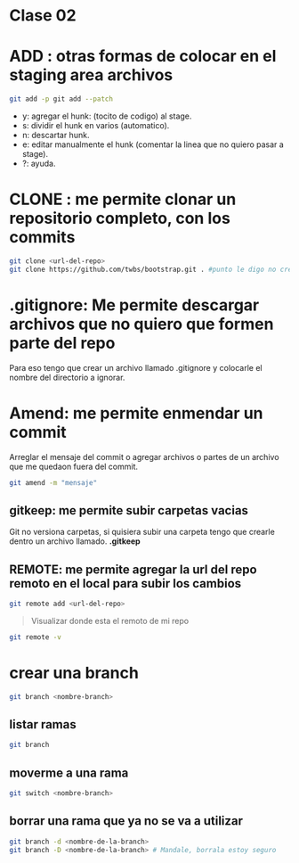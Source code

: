 # Clase 02

# ADD : otras formas de colocar en el staging area archivos

```sh
git add -p git add --patch
```

* y: agregar el hunk: (tocito de codigo) al stage.
* s: dividir el hunk en varios (automatico).
* n: descartar hunk.
* e: editar manualmente el hunk (comentar la linea que no quiero pasar a stage).
* ?: ayuda.

# CLONE : me permite clonar un repositorio completo, con los commits

```sh 
git clone <url-del-repo> 
git clone https://github.com/twbs/bootstrap.git . #punto le digo no crees una carpeta, hacelo en esta
```

# .gitignore: Me permite descargar archivos que no quiero que formen parte del repo
Para eso tengo que crear un archivo llamado .gitignore y colocarle el nombre del directorio a ignorar.

# Amend: me permite enmendar un commit
Arreglar el mensaje del commit o agregar archivos o partes de un archivo que me quedaon fuera del commit.
```sh 
git amend -m "mensaje"
```

## gitkeep: me permite subir carpetas vacias
Git no versiona carpetas, si quisiera subir una carpeta tengo que crearle dentro un archivo llamado. **.gitkeep**

## REMOTE: me permite agregar la url del repo remoto en el local para subir los cambios

```sh 
git remote add <url-del-repo>
```

> Visualizar donde esta el remoto de mi repo

```sh 
git remote -v
```

# crear una branch

```sh
git branch <nombre-branch>
```
## listar ramas

```sh 
git branch
```

## moverme a una rama

```sh 
git switch <nombre-branch>
```

## borrar una rama que ya no se va a utilizar

```sh 
git branch -d <nombre-de-la-branch>
git branch -D <nombre-de-la-branch> # Mandale, borrala estoy seguro
```

